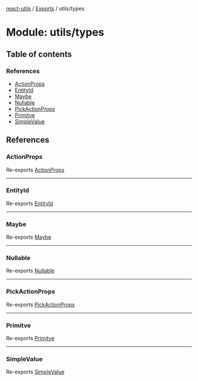 [react-utils](../README.md) / [Exports](../modules.md) / utils/types

# Module: utils/types

## Table of contents

### References

- [ActionProps](utils_types.md#actionprops)
- [EntityId](utils_types.md#entityid)
- [Maybe](utils_types.md#maybe)
- [Nullable](utils_types.md#nullable)
- [PickActionProps](utils_types.md#pickactionprops)
- [Primitve](utils_types.md#primitve)
- [SimpleValue](utils_types.md#simplevalue)

## References

### ActionProps

Re-exports [ActionProps](utils_types_react.md#actionprops)

___

### EntityId

Re-exports [EntityId](utils_types_bases.md#entityid)

___

### Maybe

Re-exports [Maybe](utils_types_bases.md#maybe)

___

### Nullable

Re-exports [Nullable](utils_types_bases.md#nullable)

___

### PickActionProps

Re-exports [PickActionProps](utils_types_react.md#pickactionprops)

___

### Primitve

Re-exports [Primitve](utils_types_bases.md#primitve)

___

### SimpleValue

Re-exports [SimpleValue](utils_types_bases.md#simplevalue)
